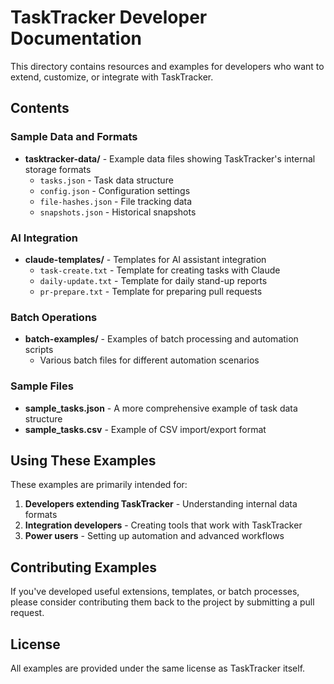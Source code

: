 # TaskTracker Developer Documentation

This directory contains resources and examples for developers who want to extend, customize, or integrate with TaskTracker.

## Contents

### Sample Data and Formats

- **tasktracker-data/** - Example data files showing TaskTracker's internal storage formats
  - `tasks.json` - Task data structure
  - `config.json` - Configuration settings
  - `file-hashes.json` - File tracking data
  - `snapshots.json` - Historical snapshots

### AI Integration

- **claude-templates/** - Templates for AI assistant integration
  - `task-create.txt` - Template for creating tasks with Claude
  - `daily-update.txt` - Template for daily stand-up reports
  - `pr-prepare.txt` - Template for preparing pull requests

### Batch Operations

- **batch-examples/** - Examples of batch processing and automation scripts
  - Various batch files for different automation scenarios

### Sample Files

- **sample_tasks.json** - A more comprehensive example of task data structure
- **sample_tasks.csv** - Example of CSV import/export format

## Using These Examples

These examples are primarily intended for:

1. **Developers extending TaskTracker** - Understanding internal data formats
2. **Integration developers** - Creating tools that work with TaskTracker
3. **Power users** - Setting up automation and advanced workflows

## Contributing Examples

If you've developed useful extensions, templates, or batch processes, please consider contributing them back to the project by submitting a pull request.

## License

All examples are provided under the same license as TaskTracker itself. 